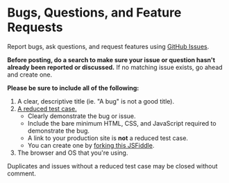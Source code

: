 # Bugs, Questions, and Feature Requests

Report bugs, ask questions, and request features using [GitHub Issues](https://github.com/cferdinandi/reef/issues).

**Before posting, do a search to make sure your issue or question hasn't already been reported or discussed.** If no matching issue exists, go ahead and create one.

**Please be sure to include all of the following:**

1. A clear, descriptive title (ie. "A bug" is not a good title).
2. [A reduced test case.](https://css-tricks.com/reduced-test-cases/)
	- Clearly demonstrate the bug or issue.
	- Include the bare minimum HTML, CSS, and JavaScript required to demonstrate the bug.
	- A link to your production site is **not** a reduced test case.
	- You can create one by [forking this JSFiddle](http://jsfiddle.net/cferdinandi/5qhbvs3j/2/).
3. The browser and OS that you're using.

Duplicates and issues without a reduced test case may be closed without comment.